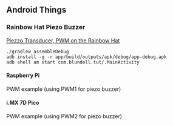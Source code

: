 ## Android Things

### Rainbow Hat Piezo Buzzer

[Piezzo Transducer, PWM on the Rainbow Hat](https://blog.blundellapps.co.uk/tut-android-things-piezzo-transducer-pwm-on-the-rainbow-hat/)

    ./gradlew assembleDebug
    adb install -g -r app/build/outputs/apk/debug/app-debug.apk
    adb shell am start com.blundell.tut/.MainActivity

#### Raspberry Pi

PWM example (using PWM1 for piezo buzzer)


#### i.MX 7D Pico

PWM example (using PWM2 for piezo buzzer)
